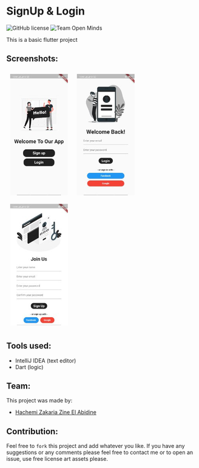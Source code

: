 # SignUp & Login

![GitHub license](https://img.shields.io/github/license/open-minds/Train_Track_Repair_GGJ2020.svg)
![Team Open Minds](https://img.shields.io/badge/Members%20of-Team%20Open%20Minds-blue.svg?color=0099CC)

This is a basic flutter project 

## Screenshots:

<div >
	<img src="images\home.jpg" style="margin: 10px">
	<img src="images\login.jpg" style="margin: 10px">
	<img src="images\signup.jpg" style="margin: 10px">
</div>

## Tools used:
* IntelliJ IDEA (text editor)
* Dart (logic)

## Team:
This project was made by: 
* [Hachemi Zakaria Zine El Abidine](https://github.com/HachemiZakariaZineElAbidine)


## Contribution:
Feel free to `fork` this project and add whatever you like. If you have any suggestions or any comments please feel free to contact me or to open an issue, use free license art assets please.